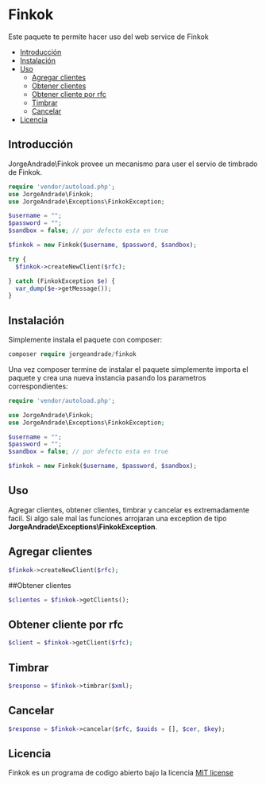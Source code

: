 # Finkok
Este paquete te permite hacer uso del web service de Finkok

- [Introducción](#introduccion)
- [Instalación](#instalacion)
- [Uso](#uso)
  - [Agregar clientes](#agregar-clientes)
  - [Obtener clientes](#obtener-clientes)
  - [Obtener cliente por rfc](#obtener-cliente-por-rfc)
  - [Timbrar](#timbrar)
  - [Cancelar](#cancelar)
- [Licencia](#licencia)


## Introducción
JorgeAndrade\Finkok provee un mecanismo para user el servio de timbrado de Finkok.

```php
require 'vendor/autoload.php';
use JorgeAndrade\Finkok;
use JorgeAndrade\Exceptions\FinkokException;

$username = "";
$password = "";
$sandbox = false; // por defecto esta en true

$finkok = new Finkok($username, $password, $sandbox);

try {
  $finkok->createNewClient($rfc);

} catch (FinkokException $e) {
  var_dump($e->getMessage());
}
```

## Instalación
Simplemente instala el paquete con composer:

```php
composer require jorgeandrade/finkok
```
Una vez composer termine de instalar el paquete simplemente importa el paquete y crea una nueva instancia pasando los parametros correspondientes:

```php
require 'vendor/autoload.php';

use JorgeAndrade\Finkok;
use JorgeAndrade\Exceptions\FinkokException;

$username = "";
$password = "";
$sandbox = false; // por defecto esta en true

$finkok = new Finkok($username, $password, $sandbox);
```

## Uso
Agregar clientes, obtener clientes, timbrar y cancelar es extremadamente facil.
Si algo sale mal las funciones arrojaran una exception de tipo **JorgeAndrade\Exceptions\FinkokException**.
## Agregar clientes
```php
$finkok->createNewClient($rfc);
```

##Obtener clientes
```php
$clientes = $finkok->getClients();
```

## Obtener cliente por rfc
```php
$client = $finkok->getClient($rfc);
```

## Timbrar
```php
$response = $finkok->timbrar($xml);
```

## Cancelar
```php
$response = $finkok->cancelar($rfc, $uuids = [], $cer, $key);
```

## Licencia

Finkok es un programa de codigo abierto bajo la licencia [MIT license](http://opensource.org/licenses/MIT)